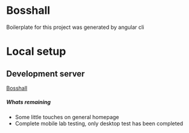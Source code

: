 # Bosshall

Boilerplate for this project was generated by angular cli


# Local setup
## Development server

[Bosshall](bosshall.electrosoft.tech)

##### Whats remaining

* Some little touches on general homepage
* Complete mobile lab testing, only desktop test has been completed
